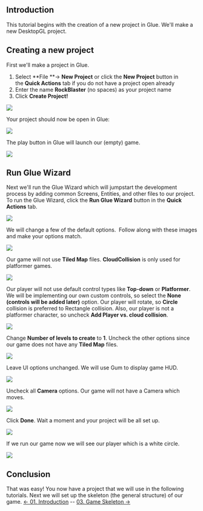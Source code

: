 ## Introduction

This tutorial begins with the creation of a new project in Glue. We'll make a new DesktopGL project.

## Creating a new project

First we'll make a project in Glue.

1.  Select **File **-\> **New Project** or click the **New Project** button in the **Quick Actions** tab if you do not have a project open already
2.  Enter the name **RockBlaster** (no spaces) as your project name
3.  Click **Create Project!**

![](/media/2021-03-img_604c33592c440.png)

Your project should now be open in Glue:

![](/media/2021-03-img_604c33a969fb2.png)

The play button in Glue will launch our (empty) game.

![](/media/2021-03-img_604c33fbe290b.png)

## Run Glue Wizard

Next we'll run the Glue Wizard which will jumpstart the development process by adding common Screens, Entities, and other files to our project. To run the Glue Wizard, click the **Run Glue Wizard** button in the **Quick Actions** tab.

![](/media/2021-03-img_604cca6013255.png)

We will change a few of the default options.  Follow along with these images and make your options match.

![](/media/2021-03-img_604ccb4565272.png)

Our game will not use **Tiled Map** files. **CloudCollision** is only used for platformer games.

![](/media/2021-03-img_604cd9b173eb9.png)

Our player will not use default control types like **Top-down** or **Platformer**. We will be implementing our own custom controls, so select the **None (controls will be added later)** option. Our player will rotate, so **Circle** collision is preferred to Rectangle collision. Also, our player is not a platformer character, so uncheck **Add Player vs. cloud collision**.

![](/media/2021-03-img_604ccbd094f2b.png)

Change **Number of levels to create** to **1**. Uncheck the other options since our game does not have any **Tiled Map** files.

![](/media/2021-03-img_604ccc08b53ac.png)

Leave UI options unchanged. We will use Gum to display game HUD.

![](/media/2021-03-img_604ccc47ed09b.png)

Uncheck all **Camera** options. Our game will not have a Camera which moves.

![](/media/2021-03-img_604ccc6b0057b.png)

Click **Done**. Wait a moment and your project will be all set up.

![](/media/2021-03-img_604cccc45fcc2.png)

If we run our game now we will see our player which is a white circle.

![](/media/2021-03-img_604cda3d3d060.png)

## Conclusion

That was easy! You now have a project that we will use in the following tutorials. Next we will set up the skeleton (the general structure) of our game. [\<- 01. Introduction](/documentation/tutorials/rock-blaster/tutorials-rock-blaster-introduction.md "Tutorials:Rock Blaster:Introduction") -- [03. Game Skeleton -\>](/documentation/tutorials/rock-blaster/tutorials-rock-blaster-game-skeleton.md "Tutorials:Rock Blaster:Game Skeleton")
